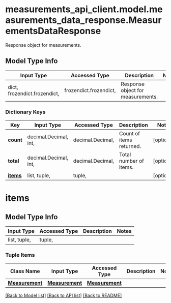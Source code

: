 # measurements_api_client.model.measurements_data_response.MeasurementsDataResponse

Response object for measurements.

## Model Type Info
Input Type | Accessed Type | Description | Notes
------------ | ------------- | ------------- | -------------
dict, frozendict.frozendict,  | frozendict.frozendict,  | Response object for measurements. | 

### Dictionary Keys
Key | Input Type | Accessed Type | Description | Notes
------------ | ------------- | ------------- | ------------- | -------------
**count** | decimal.Decimal, int,  | decimal.Decimal,  | Count of items returned. | [optional] 
**total** | decimal.Decimal, int,  | decimal.Decimal,  | Total number of items. | [optional] 
**[items](#items)** | list, tuple,  | tuple,  |  | [optional] 

# items

## Model Type Info
Input Type | Accessed Type | Description | Notes
------------ | ------------- | ------------- | -------------
list, tuple,  | tuple,  |  | 

### Tuple Items
Class Name | Input Type | Accessed Type | Description | Notes
------------- | ------------- | ------------- | ------------- | -------------
[**Measurement**](Measurement.md) | [**Measurement**](Measurement.md) | [**Measurement**](Measurement.md) |  | 

[[Back to Model list]](../../README.md#documentation-for-models) [[Back to API list]](../../README.md#documentation-for-api-endpoints) [[Back to README]](../../README.md)

